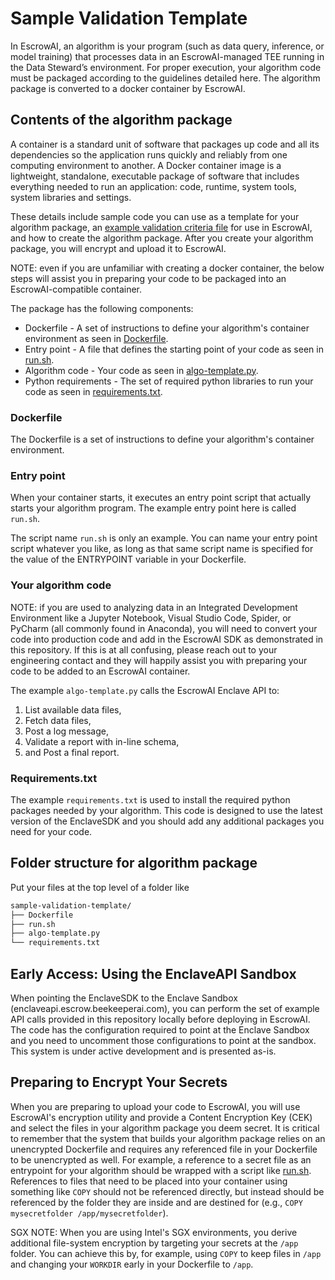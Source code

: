 # Sample Validation Template

In EscrowAI, an algorithm is your program (such as data query, inference, or model training) that processes data in an EscrowAI-managed TEE running in the Data Steward’s environment. For proper execution, your algorithm code must be packaged according to the guidelines detailed here. The algorithm package is converted to a docker container by EscrowAI.

## Contents of the algorithm package

A container is a standard unit of software that packages up code and all its dependencies so the application runs quickly and reliably from one computing environment to another. A Docker container image is a lightweight, standalone, executable package of software that includes everything needed to run an application: code, runtime, system tools, system libraries and settings.

These details include sample code you can use as a template for your algorithm package, an [example validation criteria file](schema.json) for use in EscrowAI, and how to create the algorithm package. After you create your algorithm package, you will encrypt and upload it to EscrowAI.

NOTE: even if you are unfamiliar with creating a docker container, the below steps will assist you in preparing your code to be packaged into an EscrowAI-compatible container.

The package has the following components:

* Dockerfile - A set of instructions to define your algorithm's container environment as seen in [Dockerfile](Dockerfile).
* Entry point -  A file that defines the starting point of your code as seen in [run.sh](run.sh).
* Algorithm code - Your code as seen in [algo-template.py](algo-template.py).
* Python requirements - The set of required python libraries to run your code as seen in [requirements.txt](requirements.txt).

### Dockerfile

The Dockerfile is a set of instructions to define your algorithm's container environment.

### Entry point

When your container starts, it executes an entry point script that actually starts your algorithm program. The example entry point here is called `run.sh`.  

The script name `run.sh` is only an example. You can name your entry point script whatever you like, as long as that same script name is specified for the value of the ENTRYPOINT variable in your Dockerfile.

### Your algorithm code

NOTE: if you are used to analyzing data in an Integrated Development Environment like a Jupyter Notebook, Visual Studio Code, Spider, or PyCharm (all commonly found in Anaconda), you will need to convert your code into production code and add in the EscrowAI SDK as demonstrated in this repository. If this is at all confusing, please reach out to your engineering contact and they will happily assist you with preparing your code to be added to an EscrowAI container.

The example `algo-template.py` calls the EscrowAI Enclave API to:

1. List available data files,
2. Fetch data files,
3. Post a log message,
4. Validate a report with in-line schema,
5. and Post a final report.

### Requirements.txt

The example `requirements.txt` is used to install the required python packages needed by your algorithm. This code is designed to use the latest version of the EnclaveSDK and you should add any additional packages you need for your code.

## Folder structure for algorithm package

Put your files at the top level of a folder like

```bash
sample-validation-template/
├── Dockerfile
├── run.sh
├── algo-template.py
└── requirements.txt
```

## Early Access: Using the EnclaveAPI Sandbox

When pointing the EnclaveSDK to the Enclave Sandbox (enclaveapi.escrow.beekeeperai.com), you can perform the set of example API calls provided in this repository locally before deploying in EscrowAI. The code has the configuration required to point at the Enclave Sandbox and you need to uncomment those configurations to point at the sandbox. This system is under active development and is presented as-is.

## Preparing to Encrypt Your Secrets

When you are preparing to upload your code to EscrowAI, you will use EscrowAI's encryption utility and provide a Content Encryption Key (CEK) and select the files in your algorithm package you deem secret. It is critical to remember that the system that builds your algorithm package relies on an unencrypted Dockerfile and requires any referenced file in your Dockerfile to be unencrypted as well. For example, a reference to a secret file as an entrypoint for your algorithm should be wrapped with a script like [run.sh](run.sh). References to files that need to be placed into your container using something like `COPY` should not be referenced directly, but instead should be referenced by the folder they are inside and are destined for (e.g., `COPY mysecretfolder /app/mysecretfolder`).

SGX NOTE: When you are using Intel's SGX environments, you derive additional file-system encryption by targeting your secrets at the `/app` folder. You can achieve this by, for example, using `COPY` to keep files in `/app` and changing your `WORKDIR` early in your Dockerfile to `/app`.
